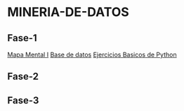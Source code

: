 # MINERIA-DE-DATOS

## Fase-1


[Mapa Mental I](https://github.com/CecyDuarte/MINERIA-DE-DATOS/blob/main/Tareas/Mapa%20Mental_1_%7B1937881%7D.pdf)
[Base de datos](https://github.com/EmmanuelGalvan/MineriaDatos/blob/main/Archivos/Ej1_BasesDatos_Equipo_9%20.pdf)
[Ejercicios Basicos de Python](https://github.com/CecyDuarte/MINERIA-DE-DATOS/blob/main/Tareas/EjerciciosBasicosPython1.ipynb)

 
## Fase-2



## Fase-3
